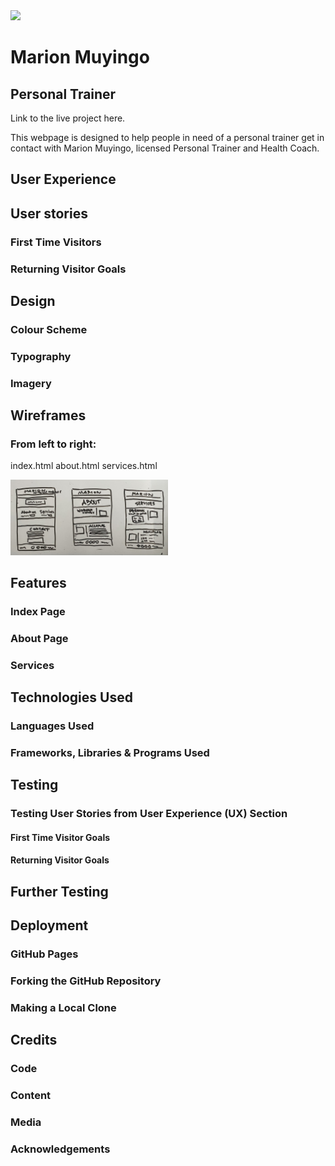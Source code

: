 <img src="https://codeinstitute.s3.amazonaws.com/fullstack/ci_logo_small.png" style="margin: 0;">


# Marion Muyingo
## Personal Trainer

Link to the live project here.

This webpage is designed to help people in need of a personal trainer get in contact with Marion Muyingo, licensed Personal Trainer and Health Coach.


## User Experience


## User stories
### First Time Visitors

### Returning Visitor Goals


## Design
### Colour Scheme

### Typography

### Imagery


## Wireframes

### From left to right:

index.html
about.html
services.html

<img src="assets/images/wireframesMSP1.jpg" style="margin: 0; width: 50%;">

## Features
### Index Page

### About Page

### Services


## Technologies Used

### Languages Used

### Frameworks, Libraries & Programs Used

## Testing

### Testing User Stories from User Experience (UX) Section

#### First Time Visitor Goals

#### Returning Visitor Goals

## Further Testing

## Deployment

### GitHub Pages

### Forking the GitHub Repository

### Making a Local Clone

## Credits

### Code
### Content
### Media
### Acknowledgements

